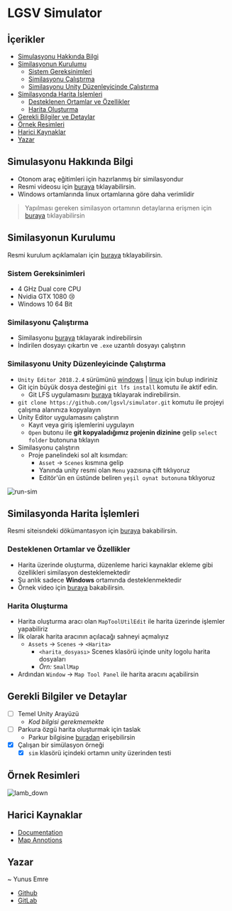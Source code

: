 # LGSV Simulator <!-- omit in toc -->

## İçerikler <!-- omit in toc -->

- [Simulasyonu Hakkında Bilgi](#simulasyonu-hakk%C4%B1nda-bilgi)
- [Similasyonun Kurulumu](#similasyonun-kurulumu)
  - [Sistem Gereksinimleri](#sistem-gereksinimleri)
  - [Similasyonu Çalıştırma](#similasyonu-%C3%A7al%C4%B1%C5%9Ft%C4%B1rma)
  - [Similasyonu Unity Düzenleyicinde Çalıştırma](#similasyonu-unity-d%C3%BCzenleyicinde-%C3%A7al%C4%B1%C5%9Ft%C4%B1rma)
- [Similasyonda Harita İşlemleri](#similasyonda-harita-i%CC%87%C5%9Flemleri)
  - [Desteklenen Ortamlar ve Özellikler](#desteklenen-ortamlar-ve-%C3%B6zellikler)
  - [Harita Oluşturma](#harita-olu%C5%9Fturma)
- [Gerekli Bilgiler ve Detaylar](#gerekli-bilgiler-ve-detaylar)
- [Örnek Resimleri](#%C3%B6rnek-resimleri)
- [Harici Kaynaklar](#harici-kaynaklar)
- [Yazar](#yazar)

## Simulasyonu Hakkında Bilgi

- Otonom araç eğitimleri için hazırlanmış bir similasyondur
- Resmi videosu için [buraya](https://www.youtube.com/watch?v=NgW1P75wiuA&) tıklayabilirsin.
- Windows ortamlarında linux ortamlarına göre daha verimlidir

> Yapılması gereken similasyon ortamının detaylarına erişmen için [buraya](resources/requirements.pdf) tıklayabilirsin

## Similasyonun Kurulumu

Resmi kurulum açıklamaları için [buraya](https://www.lgsvlsimulator.com/docs/getting-started/) tıklayabilirsin.

### Sistem Gereksinimleri

- 4 GHz Dual core CPU
- Nvidia GTX 1080 😢
- Windows 10 64 Bit

### Similasyonu Çalıştırma

- Similasyonu [buraya](https://github.com/lgsvl/simulator/releases/tag/2019.01) tıklayarak indirebilirsin
- İndirilen dosyayı çıkartın ve `.exe` uzantılı dosyayı çalıştırın

### Similasyonu Unity Düzenleyicinde Çalıştırma

- `Unity Editor 2018.2.4` sürümünü [windows](https://unity3d.com/get-unity/download/archive) | [linux](https://beta.unity3d.com/download/fe703c5165de/public_download.html) için bulup indiriniz
- Git için büyük dosya desteğini `git lfs install` komutu ile aktif edin.
  - Git LFS uygulamasını [buraya](https://git-lfs.github.com/) tıklayarak indirebilirsin.
- `git clone https://github.com/lgsvl/simulator.git` komutu ile projeyi çalışma alanınıza kopyalayın
- Unity Editor uygulamasını çalıştırın
  - Kayıt veya giriş işlemlerini uygulayın
  - `Open` butonu ile **git kopyaladığımız projenin dizinine** gelip `select folder` butonuna tıklayın
- Similasyonu çalıştırın
  - Proje panelindeki sol alt kısımdan:
    - `Asset` -> `Scenes` kısmına gelip
    - Yanında unity resmi olan `Menu` yazısına çift tıklıyoruz
    - Editör'ün en üstünde beliren `yeşil oynat butonuna` tıklıyoruz

![run-sim](resources/run_sim.jpg)

## Similasyonda Harita İşlemleri

Resmi siteisndeki dökümantasyon için [buraya](https://www.lgsvlsimulator.com/docs/map-annotation/) bakabilirsin.

### Desteklenen Ortamlar ve Özellikler

- Harita üzerinde oluşturma, düzenleme harici kaynaklar ekleme gibi özellikleri similasyon desteklemektedir
- Şu anlık sadece **Windows** ortamında desteklenmektedir
- Örnek video için [buraya](https://www.youtube.com/watch?v=4aBlxCoa1DM) bakabilirsin.

### Harita Oluşturma

- Harita oluşturma aracı olan `MapToolUtilEdit` ile harita üzerinde işlemler yapabiliriz
- İlk olarak harita aracının açılacağı sahneyi açmalıyız
  - `Assets` -> `Scenes` -> `<Harita>`
    - `<harita_dosyası>` Scenes klasörü içinde unity logolu harita dosyaları
    - *Örn:* `SmallMap`
- Ardından `Window` -> `Map Tool Panel` ile harita aracını açabilirsin

## Gerekli Bilgiler ve Detaylar

- [ ] Temel Unity Arayüzü
  - *Kod bilgisi gerekmemekte*
- [ ] Parkura özgü harita oluşturmak için taslak
  - Parkur bilgisine [buradan](resources/requirements.pdf) erişebilirsin
- [x] Çalışan bir simülasyon örneği
  - [x] `sim` klasörü içindeki ortamın unity üzerinden testi

## Örnek Resimleri

![lamb_down](resources/lamb_down.jpg)

## Harici Kaynaklar

- [Documentation](https://www.lgsvlsimulator.com/docs/getting-started/)
- [Map Annotions](https://www.youtube.com/watch?v=4aBlxCoa1DM)

## Yazar

~ Yunus Emre

- [Github](https://github.com/yedehrab)
- [GitLab](https://gitlab.com/yedehrab)